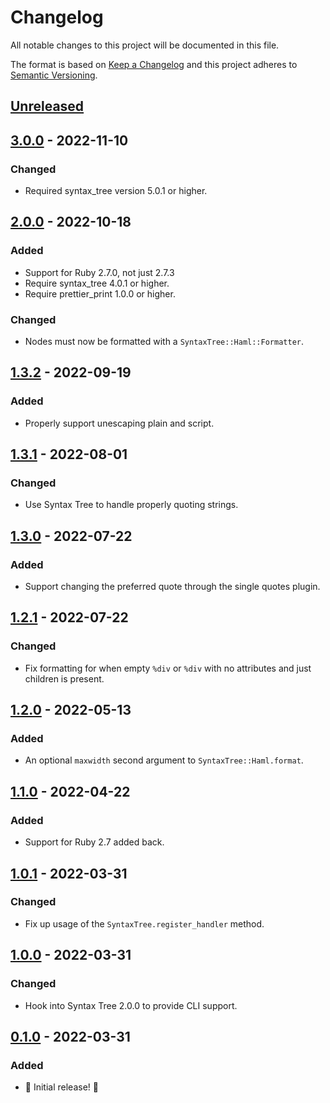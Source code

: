# Changelog

All notable changes to this project will be documented in this file.

The format is based on [Keep a Changelog](http://keepachangelog.com/en/1.0.0/) and this project adheres to [Semantic Versioning](http://semver.org/spec/v2.0.0.html).

## [Unreleased]

## [3.0.0] - 2022-11-10

### Changed

- Required syntax_tree version 5.0.1 or higher.

## [2.0.0] - 2022-10-18

### Added

- Support for Ruby 2.7.0, not just 2.7.3
- Require syntax_tree 4.0.1 or higher.
- Require prettier_print 1.0.0 or higher.

### Changed

- Nodes must now be formatted with a `SyntaxTree::Haml::Formatter`.

## [1.3.2] - 2022-09-19

### Added

- Properly support unescaping plain and script.

## [1.3.1] - 2022-08-01

### Changed

- Use Syntax Tree to handle properly quoting strings.

## [1.3.0] - 2022-07-22

### Added

- Support changing the preferred quote through the single quotes plugin.

## [1.2.1] - 2022-07-22

### Changed

- Fix formatting for when empty `%div` or `%div` with no attributes and just children is present.

## [1.2.0] - 2022-05-13

### Added

- An optional `maxwidth` second argument to `SyntaxTree::Haml.format`.

## [1.1.0] - 2022-04-22

### Added

- Support for Ruby 2.7 added back.

## [1.0.1] - 2022-03-31

### Changed

- Fix up usage of the `SyntaxTree.register_handler` method.

## [1.0.0] - 2022-03-31

### Changed

- Hook into Syntax Tree 2.0.0 to provide CLI support.

## [0.1.0] - 2022-03-31

### Added

- 🎉 Initial release! 🎉

[unreleased]: https://github.com/ruby-syntax-tree/syntax_tree-haml/compare/v3.0.0...HEAD
[3.0.0]: https://github.com/ruby-syntax-tree/syntax_tree-haml/compare/v2.0.0...v3.0.0
[2.0.0]: https://github.com/ruby-syntax-tree/syntax_tree-haml/compare/v1.3.2...v2.0.0
[1.3.2]: https://github.com/ruby-syntax-tree/syntax_tree-haml/compare/v1.3.1...v1.3.2
[1.3.1]: https://github.com/ruby-syntax-tree/syntax_tree-haml/compare/v1.3.0...v1.3.1
[1.3.0]: https://github.com/ruby-syntax-tree/syntax_tree-haml/compare/v1.2.1...v1.3.0
[1.2.1]: https://github.com/ruby-syntax-tree/syntax_tree-haml/compare/v1.2.0...v1.2.1
[1.2.0]: https://github.com/ruby-syntax-tree/syntax_tree-haml/compare/v1.1.0...v1.2.0
[1.1.0]: https://github.com/ruby-syntax-tree/syntax_tree-haml/compare/v1.0.1...v1.1.0
[1.0.1]: https://github.com/ruby-syntax-tree/syntax_tree-haml/compare/v1.0.0...v1.0.1
[1.0.0]: https://github.com/ruby-syntax-tree/syntax_tree-haml/compare/v0.1.0...v1.0.0
[0.1.0]: https://github.com/ruby-syntax-tree/syntax_tree-haml/compare/c1264c...v0.1.0
